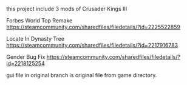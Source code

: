 this project include 3 mods of Crusader Kings III

Forbes World Top Remake
https://steamcommunity.com/sharedfiles/filedetails/?id=2225522859

Locate In Dynasty Tree
https://steamcommunity.com/sharedfiles/filedetails/?id=2217916783

Gender Bug Fix
https://steamcommunity.com/sharedfiles/filedetails/?id=2218125254

gui file in original branch is original file from game directory.